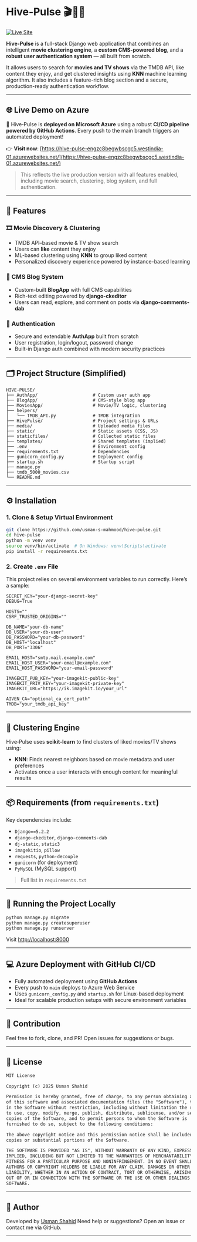 

# Hive‑Pulse 🎬🧠📰

[![Live Site](https://img.shields.io/badge/Live%20Demo-Hive%20Pulse-brightgreen)](https://hive-pulse-engzc8begwbscgc5.westindia-01.azurewebsites.net/)

**Hive‑Pulse** is a full-stack Django web application that combines an intelligent **movie clustering engine**, a **custom CMS-powered blog**, and a **robust user authentication system** — all built from scratch.

It allows users to search for **movies and TV shows** via the TMDB API, like content they enjoy, and get clustered insights using **KNN** machine learning algorithm. It also includes a feature-rich blog section and a secure, production-ready authentication workflow.

---

## 🌐 Live Demo on Azure

🚀 Hive‑Pulse is **deployed on Microsoft Azure** using a robust **CI/CD pipeline powered by GitHub Actions**. Every push to the main branch triggers an automated deployment!

👉 **Visit now**: [https://hive-pulse-engzc8begwbscgc5.westindia-01.azurewebsites.net/](https://hive-pulse-engzc8begwbscgc5.westindia-01.azurewebsites.net/)

> This reflects the live production version with all features enabled, including movie search, clustering, blog system, and full authentication.

---

## 🧩 Features

### 🎞️ Movie Discovery & Clustering

* TMDB API–based movie & TV show search
* Users can **like** content they enjoy
* ML-based clustering using **KNN** to group liked content
* Personalized discovery experience powered by instance-based learning

### 📰 CMS Blog System

* Custom-built **BlogApp** with full CMS capabilities
* Rich-text editing powered by **django-ckeditor**
* Users can read, explore, and comment on posts via **django-comments-dab**

### 🔐 Authentication

* Secure and extendable **AuthApp** built from scratch
* User registration, login/logout, password change
* Built-in Django auth combined with modern security practices

---

## 🗂️ Project Structure (Simplified)

```
HIVE-PULSE/
├── AuthApp/                     # Custom user auth app
├── BlogApp/                     # CMS-style blog app
├── MoviesApp/                   # Movie/TV logic, clustering
├── helpers/
│   └── TMDB_API.py              # TMDB integration
├── HivePulse/                   # Project settings & URLs
├── media/                       # Uploaded media files
├── static/                      # Static assets (CSS, JS)
├── staticfiles/                 # Collected static files
├── templates/                   # Shared templates (implied)
├── .env                         # Environment config
├── requirements.txt             # Dependencies
├── gunicorn_config.py           # Deployment config
├── startup.sh                   # Startup script
├── manage.py
├── tmdb_5000_movies.csv
└── README.md
```

---

## ⚙️ Installation

### 1. Clone & Setup Virtual Environment

```bash
git clone https://github.com/usman-s-mahmood/hive-pulse.git
cd hive-pulse
python -m venv venv
source venv/bin/activate  # On Windows: venv\Scripts\activate
pip install -r requirements.txt
```

### 2. Create `.env` File

This project relies on several environment variables to run correctly. Here’s a sample:

```
SECRET_KEY="your-django-secret-key"
DEBUG=True

HOSTS=""
CSRF_TRUSTED_ORIGINS=""

DB_NAME="your-db-name"
DB_USER="your-db-user"
DB_PASSWORD="your-db-password"
DB_HOST="localhost"
DB_PORT="3306"

EMAIL_HOST="smtp.mail.example.com"
EMAIL_HOST_USER="your-email@example.com"
EMAIL_HOST_PASSWORD="your-email-password"

IMAGEKIT_PUB_KEY="your-imagekit-public-key"
IMAGEKIT_PRIV_KEY="your-imagekit-private-key"
IMAGEKIT_URL="https://ik.imagekit.io/your_url"

AIVEN_CA="optional_ca_cert_path"
TMDB="your_tmdb_api_key"
```

---

## 🧠 Clustering Engine

Hive‑Pulse uses **scikit-learn** to find clusters of liked movies/TV shows using:

* **KNN**: Finds nearest neighbors based on movie metadata and user preferences
* Activates once a user interacts with enough content for meaningful results

---

## 📦 Requirements (from `requirements.txt`)

Key dependencies include:

* `Django==5.2.2`
* `django-ckeditor`, `django-comments-dab`
* `dj-static`, `static3`
* `imagekitio`, `pillow`
* `requests`, `python-decouple`
* `gunicorn` (for deployment)
* `PyMySQL` (MySQL support)

> Full list in `requirements.txt`

---

## 🧪 Running the Project Locally

```bash
python manage.py migrate
python manage.py createsuperuser
python manage.py runserver
```

Visit [http://localhost:8000](http://localhost:8000)

---

## 💻 Azure Deployment with GitHub CI/CD

* Fully automated deployment using **GitHub Actions**
* Every push to `main` deploys to Azure Web Service
* Uses `gunicorn_config.py` and `startup.sh` for Linux-based deployment
* Ideal for scalable production setups with secure environment variables

---

## 🙌 Contribution

Feel free to fork, clone, and PR! Open issues for suggestions or bugs.

---

## 📄 License

```txt
MIT License

Copyright (c) 2025 Usman Shahid

Permission is hereby granted, free of charge, to any person obtaining a copy
of this software and associated documentation files (the "Software"), to deal
in the Software without restriction, including without limitation the rights
to use, copy, modify, merge, publish, distribute, sublicense, and/or sell
copies of the Software, and to permit persons to whom the Software is
furnished to do so, subject to the following conditions:

The above copyright notice and this permission notice shall be included in all
copies or substantial portions of the Software.

THE SOFTWARE IS PROVIDED "AS IS", WITHOUT WARRANTY OF ANY KIND, EXPRESS OR
IMPLIED, INCLUDING BUT NOT LIMITED TO THE WARRANTIES OF MERCHANTABILITY,
FITNESS FOR A PARTICULAR PURPOSE AND NONINFRINGEMENT. IN NO EVENT SHALL THE
AUTHORS OR COPYRIGHT HOLDERS BE LIABLE FOR ANY CLAIM, DAMAGES OR OTHER
LIABILITY, WHETHER IN AN ACTION OF CONTRACT, TORT OR OTHERWISE, ARISING FROM,
OUT OF OR IN CONNECTION WITH THE SOFTWARE OR THE USE OR OTHER DEALINGS IN THE
SOFTWARE.
```

---

## 👤 Author

Developed by [Usman Shahid](https://github.com/usman-s-mahmood)
Need help or suggestions? Open an issue or contact me via GitHub.

---
